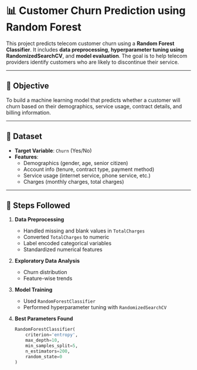 # 📊 Customer Churn Prediction using Random Forest

This project predicts telecom customer churn using a **Random Forest Classifier**. It includes **data preprocessing**, **hyperparameter tuning using RandomizedSearchCV**, and **model evaluation**. The goal is to help telecom providers identify customers who are likely to discontinue their service.

---

## 🧠 Objective

To build a machine learning model that predicts whether a customer will churn based on their demographics, service usage, contract details, and billing information.

---

## 📁 Dataset


- **Target Variable**: `Churn` (Yes/No)
- **Features**: 
  - Demographics (gender, age, senior citizen)
  - Account info (tenure, contract type, payment method)
  - Service usage (internet service, phone service, etc.)
  - Charges (monthly charges, total charges)

---

## 📌 Steps Followed

1. **Data Preprocessing**
   - Handled missing and blank values in `TotalCharges`
   - Converted `TotalCharges` to numeric
   - Label encoded categorical variables
   - Standardized numerical features

2. **Exploratory Data Analysis**
   - Churn distribution
   - Feature-wise trends

3. **Model Training**
   - Used `RandomForestClassifier`
   - Performed hyperparameter tuning with `RandomizedSearchCV`

4. **Best Parameters Found**
   ```python
   RandomForestClassifier(
       criterion='entropy',
       max_depth=10,
       min_samples_split=5,
       n_estimators=200,
       random_state=0
   )

